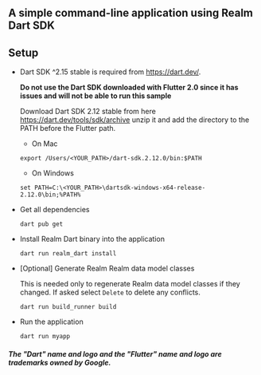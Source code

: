 ## A simple command-line application using Realm Dart SDK

## Setup

* Dart SDK ^2.15 stable is required from https://dart.dev/.

    **Do not use the Dart SDK downloaded with Flutter 2.0 since it has issues and will not be able to run this sample**

    Download Dart SDK 2.12 stable from here  https://dart.dev/tools/sdk/archive unzip it and add the directory to the PATH before the Flutter path.
    
    * On Mac

    ```
    export /Users/<YOUR_PATH>/dart-sdk.2.12.0/bin:$PATH
    ```

    * On Windows

    ```
    set PATH=C:\<YOUR_PATH>\dartsdk-windows-x64-release-2.12.0\bin;%PATH% 
    ```

*  Get all dependencies
    ```
    dart pub get
    ```
* Install Realm Dart binary into the application

    ```
    dart run realm_dart install
    ```
* [Optional] Generate Realm Realm data model classes
    
    This is needed only to regenerate Realm data model classes if they changed. 
    If asked select `Delete` to delete any conflicts.

    ```
    dart run build_runner build
    ``` 
*  Run the application

    ```
    dart run myapp
    ```

##### The "Dart" name and logo and the "Flutter" name and logo are trademarks owned by Google. 

